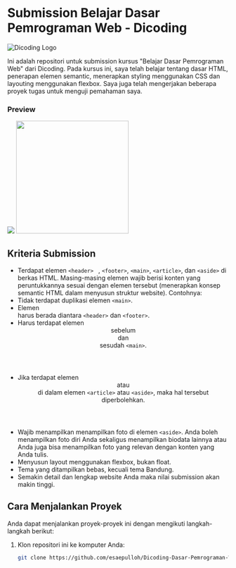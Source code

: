 # Submission Belajar Dasar Pemrograman Web - Dicoding

![Dicoding Logo](https://www.dicoding.com/img/dicoding-logo-full.png)

Ini adalah repositori untuk submission kursus "Belajar Dasar Pemrograman Web" dari Dicoding. Pada kursus ini, saya telah belajar tentang dasar HTML,
penerapan elemen semantic, menerapkan styling menggunakan CSS dan layouting menggunakan flexbox. Saya juga telah mengerjakan beberapa proyek tugas untuk menguji pemahaman saya.

### Preview
<img src="screenshot/preview1.png">
<img src="screenshot/preview2.png" width=256>

## Kriteria Submission
- Terdapat elemen  ```<header> ``` ,  ```<footer>```,  ```<main>```,  ```<article>```, dan  ```<aside>``` di berkas HTML.
Masing-masing elemen wajib berisi konten yang peruntukkannya sesuai dengan elemen tersebut (menerapkan konsep semantic HTML dalam menyusun struktur website).
Contohnya:
- Tidak terdapat duplikasi elemen ```<main>```.
- Elemen <main> harus berada diantara ```<header>``` dan ```<footer>```.
- Harus terdapat elemen <header> sebelum <main> dan <footer> sesudah ```<main>```.
- Jika terdapat elemen <header> atau <footer> di dalam elemen ```<article>``` atau ```<aside>```, maka hal tersebut diperbolehkan.
- Wajib menampilkan menampilkan foto di elemen ```<aside>```. Anda boleh menampilkan foto diri Anda sekaligus menampilkan biodata lainnya atau Anda juga bisa menampilkan foto yang relevan dengan konten yang Anda tulis.
- Menyusun layout menggunakan flexbox, bukan float.
- Tema yang ditampilkan bebas, kecuali tema Bandung.
- Semakin detail dan lengkap website Anda maka nilai submission akan makin tinggi.

## Cara Menjalankan Proyek

Anda dapat menjalankan proyek-proyek ini dengan mengikuti langkah-langkah berikut:

1. Klon repositori ini ke komputer Anda:

   ```bash
   git clone https://github.com/esaepulloh/Dicoding-Dasar-Pemrograman-Web.git
